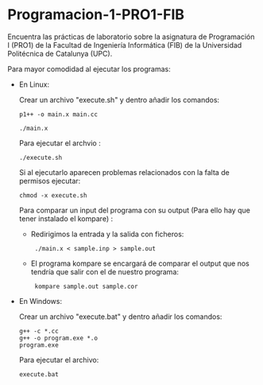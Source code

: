 # Programacion-1-PRO1-FIB
Encuentra las prácticas de laboratorio sobre la asignatura de Programación I (PRO1) de la Facultad de Ingeniería Informática (FIB) de la Universidad Politécnica de Catalunya (UPC).

Para mayor comodidad al ejecutar los programas:
  
  - En Linux:
      
      Crear un archivo "execute.sh" y dentro añadir los comandos:
      
        p1++ -o main.x main.cc
      
        ./main.x
      
      Para ejecutar el archvio :
      
        ./execute.sh
      
      Si al ejecutarlo aparecen problemas relacionados con la falta de permisos ejecutar:
        
        chmod -x execute.sh
      
      Para comparar un input del programa con su output (Para ello hay que tener instalado el kompare) :
      
        
       - Redirigimos la entrada y la salida con ficheros:
          
              ./main.x < sample.inp > sample.out
        
       - El programa kompare se encargará de comparar el output que nos tendría que salir con el de nuestro programa:
          
              kompare sample.out sample.cor
        
  - En Windows:
  
      Crear un archivo "execute.bat" y dentro añadir los comandos:
      
        g++ -c *.cc
        g++ -o program.exe *.o
        program.exe
     
     Para ejecutar el archivo:
     
        execute.bat
